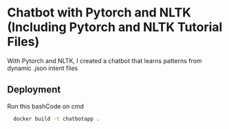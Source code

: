 
# Chatbot with Pytorch and NLTK (Including Pytorch and NLTK Tutorial Files)

With Pytorch and NLTK, I created a chatbot that learns patterns from dynamic .json intent files


## Deployment

Run this bashCode on cmd

```bash
  docker build -t chatbotapp .
```

